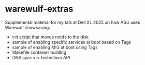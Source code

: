 # warewulf-extras

Supplemental material for my talk at Dell XL 2025 on how ASU uses Warewulf showcasing:

- init script that moves rootfs to the disk
- sample of enabling specific services at boot based on Tags
- sample of enabling MIG at boot using Tags
- Makefile container building
- DNS sync via Technitium API
